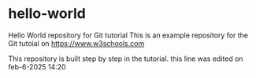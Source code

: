 # hello-world
Hello World repository for Git tutorial
This is an example repository for the Git tutoial on https://www.w3schools.com

This repository is built step by step in the tutorial.
this line was edited on feb-6-2025 14:20
